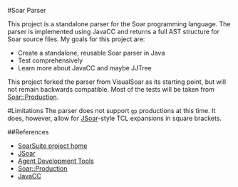 #Soar Parser

This project is a standalone parser for the Soar programming language. The parser is implemented using JavaCC and returns a full AST structure for Soar source files. My goals for this project are:

* Create a standalone, reusable Soar parser in Java
* Test comprehensively
* Learn more about JavaCC and maybe JJTree

This project forked the parser from VisualSoar as its starting point, but
will not remain backwards compatible. Most of the tests will be taken from
[Soar::Production](https://metacpan.org/module/Soar::Production::Parser).

#Limitations
The parser does not support `gp` productions at this time. It does,
however, allow for [JSoar](http://soartech.github.io/jsoar/)-style TCL expansions in square brackets.

##References

* [SoarSuite project home](https://code.google.com/p/soar/)
* [JSoar](http://soartech.github.io/jsoar/)
* [Agent Development Tools](https://code.google.com/p/soar/wiki/DLCategory_AgentDev)
* [Soar::Production](https://metacpan.org/module/Soar::Production::Parser)
* [JavaCC](https://javacc.java.net/)
